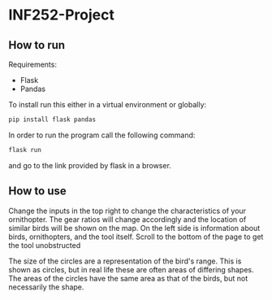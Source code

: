 # INF252-Project

## How to run

Requirements:
* Flask
* Pandas

To install run this either in a virtual environment or globally: 
```sh
pip install flask pandas
```

In order to run the program call the following command:
```sh
flask run
```
and go to the link provided by flask in a browser.

## How to use
Change the inputs in the top right to change the characteristics of your ornithopter. The gear ratios will change accordingly and the location of similar birds will be shown on the map.
On the left side is information about birds, ornithopters, and the tool itself. Scroll to the bottom of the page to get the tool unobstructed

The size of the circles are a representation of the bird's range. This is shown as circles, but in real life these are often areas of differing shapes.
The areas of the circles have the same area as that of the birds, but not necessarily the shape.
